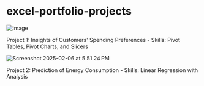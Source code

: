 # excel-portfolio-projects

![image](https://github.com/user-attachments/assets/9dc67d87-5a40-47cf-a702-69295df92c24)

Project 1: Insights of Customers' Spending Preferences - Skills: Pivot Tables, Pivot Charts, and Slicers

![Screenshot 2025-02-06 at 5 51 24 PM](https://github.com/user-attachments/assets/a437e6c6-0f82-4a9d-a103-f280c0ca4094)

Project 2: Prediction of Energy Consumption - Skills: Linear Regression with Analysis
